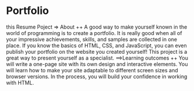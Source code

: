# Portfolio
this Resume Poject =>
About ++
A good way to make yourself known in the world of programming is to create a portfolio. It is really good when all of your impressive achievements, skills, and samples are collected in one place. If you know the basics of HTML, CSS, and JavaScript, you can even publish your portfolio on the website you created yourself! This project is a great way to present yourself as a specialist.
==>Learning outcomes ++
You will write a one-page site with its own design and interactive elements. You will learn how to make your site adaptable to different screen sizes and browser versions. In the process, you will build your confidence in working with HTML.
